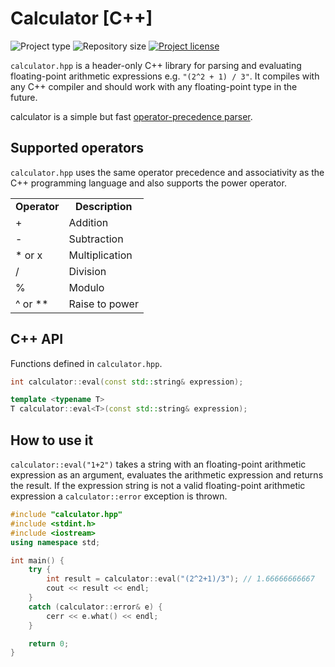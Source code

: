 # Calculator [C++]
![](https://img.shields.io/badge/type-C++-red.svg "Project type")
![](https://img.shields.io/github/repo-size/jerboa88/README-Template.svg "Repository size")
[![](https://img.shields.io/github/license/jerboa88/README-Template.svg "Project license")](LICENSE)

```calculator.hpp``` is a header-only C++ library for parsing and
evaluating floating-point arithmetic expressions e.g. ```"(2^2 + 1) / 3"```. It compiles with any C++ compiler and should work with any floating-point type in the future.

calculator is a simple but fast
[operator-precedence parser](https://en.wikipedia.org/wiki/Operator-precedence_parser).


## Supported operators
```calculator.hpp``` uses the same operator precedence and associativity
as the C++ programming language and also supports the power operator.

<table>
	<tr align="center">
		<td><b>Operator</b></td>
		<td><b>Description</b></td>
	</tr>
	<tr align="left">
		<td>+</td>
		<td>Addition</td>
	</tr>
	<tr align="left">
		<td>-</td>
		<td>Subtraction</td>
	</tr>
	<tr align="left">
		<td>* or x</td>
		<td>Multiplication</td>
	</tr>
	<tr align="left">
		<td>/</td>
		<td>Division</td>
	</tr>
	<tr align="left">
		<td>%</td>
		<td>Modulo</td>
	</tr>
	<tr align="left">
		<td>^ or **</td>
		<td>Raise to power</td>
	</tr>
</table>


## C++ API
Functions defined in ```calculator.hpp```.
```C++
int calculator::eval(const std::string& expression);

template <typename T>
T calculator::eval<T>(const std::string& expression);
```


## How to use it
```calculator::eval("1+2")``` takes a string with an floating-point arithmetic expression as an argument, evaluates the arithmetic expression and returns
the result. If the expression string is not a valid floating-point arithmetic expression a ```calculator::error``` exception is thrown.

```C++
#include "calculator.hpp"
#include <stdint.h>
#include <iostream>
using namespace std;

int main() {
	try {
		int result = calculator::eval("(2^2+1)/3"); // 1.66666666667
		cout << result << endl;
	}
	catch (calculator::error& e) {
		cerr << e.what() << endl;
	}

	return 0;
}
```
